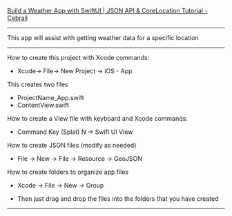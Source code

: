 [Build a Weather App with SwiftUI | JSON API & CoreLocation Tutorial - Cebrail](https://youtu.be/ArfT4qOerL8?si=jQLtlUW4AF00HUJE)

- - - -

This app will assist with getting weather data for a specific location

- - - -

How to create this project with Xcode commands:

* Xcode-> File-> New Project -> iOS - App

This creates two files

* ProjectName_App.swift
* ContentView.swift

How to create a View file with keyboard and Xcode commands:

* Command Key (Splat) N -> Swift UI View

How to create JSON files (modify as needed)

* File -> New -> File -> Resource -> GeoJSON

How to create folders to organize app files

* Xcode -> File -> New -> Group

* Then just drag and drop the files into the folders that you have created

- - - -
